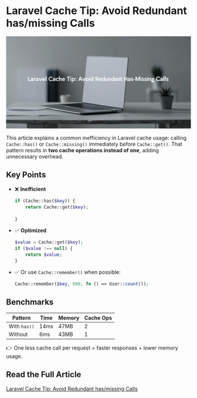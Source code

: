 # Laravel Cache Tip: Avoid Redundant has/missing Calls

![Laravel Cache Tip: Avoid Redundant has/missing Calls](assets/poster.jpg)

This article explains a common inefficiency in Laravel cache usage: calling `Cache::has()` or `Cache::missing()` immediately before `Cache::get()`. That pattern results in **two cache operations instead of one**, adding unnecessary overhead.

## Key Points

- ❌ **Inefficient**
  ```php
  if (Cache::has($key)) {
      return Cache::get($key);

  }
  ````

* ✅ **Optimized**

  ```php
  $value = Cache::get($key);
  if ($value !== null) {
      return $value;
  }
  ```

* ✅ Or use `Cache::remember()` when possible:

  ```php
  Cache::remember($key, 600, fn () => User::count());
  ```

## Benchmarks

| Pattern      | Time | Memory | Cache Ops |
|--------------|------|--------|-----------|
| With `has()` | 14ms | 47MB   | 2         |
| Without      | 6ms  | 43MB   | 1         |

👉 One less cache call per request = faster responses + lower memory usage.

## Read the Full Article

[Laravel Cache Tip: Avoid Redundant has/missing Calls](https://dev.to/tegos/laravel-cache-tip-avoid-redundant-hasmissing-calls-4hi1)